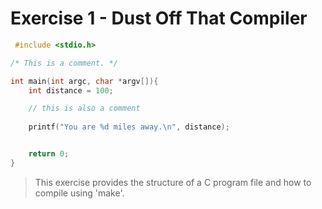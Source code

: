 # Exercise 1 - Dust Off That Compiler
```C
 #include <stdio.h>

/* This is a comment. */

int main(int argc, char *argv[]){
	int distance = 100;

	// this is also a comment
	
	printf("You are %d miles away.\n", distance);


	return 0;
}
```
> This exercise provides the structure of a C program file and how to compile using 'make'.